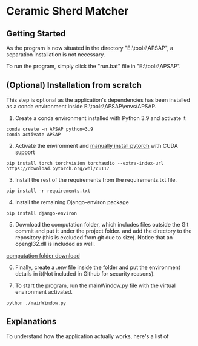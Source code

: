 # Ceramic Sherd Matcher

## Getting Started
As the program is now situated in the directory "E:\tools\APSAP", a separation installation is not necessary.

To run the program, simply click the "run.bat" file in "E:\tools\APSAP". 


## (Optional) Installation from scratch

This step is optional as the application's dependencies has been installed as a conda environment inside E:\tools\APSAP\envs\APSAP.  


1. Create a conda environment installed with Python 3.9 and activate it
```
conda create -n APSAP python=3.9
conda activate APSAP
```

2. Activate the environment and [manually install pytorch](https://pytorch.org/get-started/locally/#windows-verification) with CUDA support

```
pip install torch torchvision torchaudio --extra-index-url https://download.pytorch.org/whl/cu117
```

3. Install the rest of the requirements from the requirements.txt file.

```
pip install -r requirements.txt
```

4. Install the remaining Django-environ package

```
pip install django-environ
```

5. Download the computation folder, which includes files outside the Git commit and put it under the project folder. and add the directory to the repository (this is excluded from git due to size). Notice that an opengl32.dll is included as well.

[computation folder download](https://hkuhk-my.sharepoint.com/:f:/g/personal/ggetzie_hku_hk/EonhiCqkDuJNq7dyXJ6FepUB0BmlgvZYbF5rfhGiSr5ZKA)


6. Finally, create a .env file inside the folder and put the environment details in it(Not included in Github for security reasons).

7. To start the program, run the mainWindow.py file with the virtual environment activated.

```
python ./mainWindow.py
```

## Explanations

To understand how the application actually works, here's a list of 
